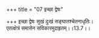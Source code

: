 +++
title = "07 इच्छा द्वेषः"

+++
इच्छा द्वेषः सुखं दुःखं सङ्घातश्चेतनाधृतिः।  
एतत्क्षेत्रं समासेन सविकारमुदाहृतम्।।13.7।।